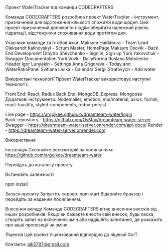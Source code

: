 Проект WaterTracker від команди CODECRAFTERS

Команда CODECRAFTERS розробила проект WaterTracker - інструмент, призначений для відстеження кількості спожитої води щодня. Цей проект призначений допомогти людям зберігати належний рівень гідратації, відстежуючи споживання води протягом дня.

Учасники команди та їх обов'язки:
 Maksym Haidabura - Team Lead 
Oleksandr Kalinovskyi - Scrum Master, HomePage 
Maksym Osovik - Back End Development 
Dmytro Shevchenko - Sign in, Sign up 
Yurii Yakovchuk - Swagger Documentation 
Yurii Vovk - DailyNorma 
Ruslana Matviienko - Header 
Igor Lunyakin - Settings 
Anna Grigoreva - Today and WaterRatioPanel 
Svitlana Liulka - Calendar 
Sergii Stratovych - Add water

Використані технології Проект WaterTracker використовує наступні технології:

Front End: React, Redux 
Back End: MongoDB, Express, Mongoose 
Додаткові інструменти: Nodemailer, emotion, mui/material, axios, formik, react-toastify, styled-components, redux-persist

Live page - https://argojkee.github.io/dreamteam-water/login</br>
Back-repository - https://github.com/OsMax/dreamteam-water-server 
Swagger - https://dreamteam-water-server.onrender.com/api-docs/ 
Render - https://dreamteam-water-server.onrender.com

Використання

Інсталяція
Склонуйте репозиторій за посиланням: https://github.com/argojkee/dreamteam-water

Перейдіть до каталогу проекту

Встановіть залежності

npm install

Запуск проекту Запустіть сервер: npm start
Відкрийте браузер і перейдіть за наданим посиланням.

Внесення вкладу Команда CODECRAFTERS вітає внесення внесків від інших розробників. Якщо ви бажаєте внести свій внесок, будь ласка, створіть запит на включення змін або надішліть запитання, де розкажіть про ваші пропозиції чи зміни.

Ліцензія Цей проект ліцензований відповідно до ліцензії GoIT.

Контакти: aik5787@gmail.com
